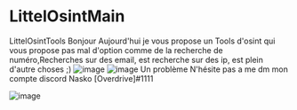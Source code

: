 # LittelOsintMain
LittelOsintTools
Bonjour Aujourd'hui je vous propose un Tools d'osint qui vous propose pas mal d'option comme de la recherche de numéro,Recherches sur des email, est recherche sur des ip, est plein d'autre choses ;)
![image](https://user-images.githubusercontent.com/97897361/165511701-1e4200f0-903a-4663-bdc8-e547592b96fa.png)
![image](https://user-images.githubusercontent.com/97897361/165511738-e4697736-99c6-4122-9204-ceeeb8159609.png)
Un problème N'hésite pas a me dm mon compte discord Nasko [Overdrive]#1111





![image](https://user-images.githubusercontent.com/97897361/165511883-dde20300-0bd3-40e5-a239-4c16d27f7d0e.png)
